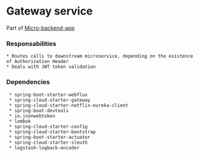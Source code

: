 # Gateway service

Part of [Micro-backend-app](https://github.com/PetreVane/Micro-backend-app)

### Responsabilities
    
    * Routes calls to downstream microservice, depending on the existence of Authorization Header
    * Deals with JWT token validation

   

### Dependencies

     * spring-boot-starter-webflux
     * spring-cloud-starter-gateway
     * spring-cloud-starter-netflix-eureka-client
     * spring-boot-devtools
     * io.jsonwebtoken
     * lombok
     * spring-cloud-starter-config
     * spring-cloud-starter-bootstrap
     * spring-boot-starter-actuator
     * spring-cloud-starter-sleuth
     * logstash-logback-encoder
